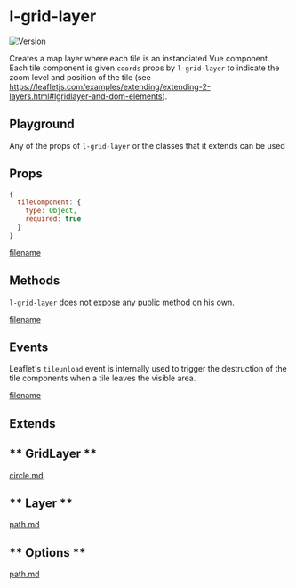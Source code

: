 # l-grid-layer

 <img src="https://img.shields.io/badge/Version-beta-red.svg" alt="Version">

Creates a map layer where each tile is an instanciated Vue component.
Each tile component is given `coords` props by `l-grid-layer` to indicate
the zoom level and position of the tile
(see https://leafletjs.com/examples/extending/extending-2-layers.html#lgridlayer-and-dom-elements).

## Playground
Any of the props of `l-grid-layer` or the classes that it extends can be used

<vuep template="#grid-layer-example"></vuep>

<script v-pre type="text/x-template" id="grid-layer-example">

<template>
  <l-map style="height: 100%; width: 100%" :zoom="zoom" :center="center" :options="{zoomControl: false}">
    <l-tile-layer :url="url"></l-tile-layer>
    <l-grid-layer :tile-component="tileComponent"></l-grid-layer>
  </l-map>
</template>

<script>

Vue.component('l-map', Vue2Leaflet.LMap)
Vue.component('l-tile-layer', Vue2Leaflet.LTileLayer)
Vue.component('l-grid-layer', Vue2Leaflet.LGridLayer)

export default {
  data () {
    return {
      tileComponent: {
        name: 'tile-component',
        props: {
          coords: {
            type: Object,
            required: true
          }
        },
        template: '<div>Coords: {{coords.x}}, {{coords.y}}, {{coords.z}}</div>'
      },
      url: 'http://{s}.tile.osm.org/{z}/{x}/{y}.png',
      zoom: 8,
      center: [47.313220, -1.319482]
    };
  }
}
</script>
</script>

## Props

```js
{
  tileComponent: {
    type: Object,
    required: true
  }
}
```

[filename](../props-notice.md ':include')

## Methods

`l-grid-layer` does not expose any public method on his own.

[filename](../methods-notice.md ':include')

## Events

Leaflet's `tileunload` event is internally used to trigger the destruction
of the tile components when a tile leaves the visible area.

[filename](../shared-events.md ':include')

## Extends

<!-- tabs:start -->

## ** GridLayer **

[circle.md](../../mixins/grid-layer.md ':include')

## ** Layer **

[path.md](../../mixins/layer.md ':include')

## ** Options **

[path.md](../../mixins/options.md ':include')

<!-- tabs:end -->
